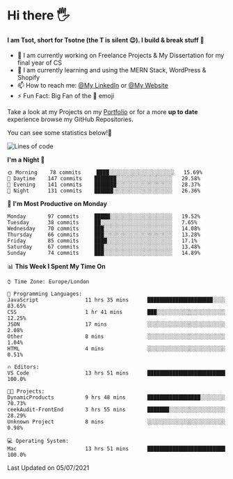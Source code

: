 # Hi there :raised_hand_with_fingers_splayed:
#### I am Tsot, short for Tsotne (the T is silent :wink:). I build & break stuff :space_invader:
- :telescope: I am currently working on Freelance Projects & My Dissertation for my final year of CS
- :seedling: I am currently learning and using the MERN Stack, WordPress & Shopify
- :mailbox: How to reach me: [@My LinkedIn](https://www.linkedin.com/in/tsotne-gvadzabia/) or [@My Website](https://tsotnegvadzabia.me/contact)
- :zap: Fun Fact: Big Fan of the :space_invader: emoji

Take a look at my Projects on my [Portfolio](https://tsotnegvadzabia.me/) or for a more **up to date** experience browse my GitHub Repositories.

You can see some statistics below!:space_invader:
<!--START_SECTION:waka-->
![Lines of code](https://img.shields.io/badge/From%20Hello%20World%20I%27ve%20Written-3.5%20million%20lines%20of%20code-blue)

**I'm a Night 🦉** 

```text
🌞 Morning    78 commits     ████░░░░░░░░░░░░░░░░░░░░░   15.69% 
🌆 Daytime    147 commits    ███████░░░░░░░░░░░░░░░░░░   29.58% 
🌃 Evening    141 commits    ███████░░░░░░░░░░░░░░░░░░   28.37% 
🌙 Night      131 commits    ██████░░░░░░░░░░░░░░░░░░░   26.36%

```
📅 **I'm Most Productive on Monday** 

```text
Monday       97 commits     █████░░░░░░░░░░░░░░░░░░░░   19.52% 
Tuesday      38 commits     ██░░░░░░░░░░░░░░░░░░░░░░░   7.65% 
Wednesday    70 commits     ███░░░░░░░░░░░░░░░░░░░░░░   14.08% 
Thursday     66 commits     ███░░░░░░░░░░░░░░░░░░░░░░   13.28% 
Friday       85 commits     ████░░░░░░░░░░░░░░░░░░░░░   17.1% 
Saturday     67 commits     ███░░░░░░░░░░░░░░░░░░░░░░   13.48% 
Sunday       74 commits     ███░░░░░░░░░░░░░░░░░░░░░░   14.89%

```


📊 **This Week I Spent My Time On** 

```text
⌚︎ Time Zone: Europe/London

💬 Programming Languages: 
JavaScript               11 hrs 35 mins      █████████████████████░░░░   83.65% 
CSS                      1 hr 41 mins        ███░░░░░░░░░░░░░░░░░░░░░░   12.25% 
JSON                     17 mins             ░░░░░░░░░░░░░░░░░░░░░░░░░   2.08% 
Other                    8 mins              ░░░░░░░░░░░░░░░░░░░░░░░░░   1.04% 
HTML                     4 mins              ░░░░░░░░░░░░░░░░░░░░░░░░░   0.51%

🔥 Editors: 
VS Code                  13 hrs 51 mins      █████████████████████████   100.0%

🐱‍💻 Projects: 
DynamicProducts          9 hrs 48 mins       █████████████████░░░░░░░░   70.73% 
ceekAudit-FrontEnd       3 hrs 55 mins       ███████░░░░░░░░░░░░░░░░░░   28.29% 
Unknown Project          8 mins              ░░░░░░░░░░░░░░░░░░░░░░░░░   0.98%

💻 Operating System: 
Mac                      13 hrs 51 mins      █████████████████████████   100.0%

```


 Last Updated on 05/07/2021
<!--END_SECTION:waka-->
